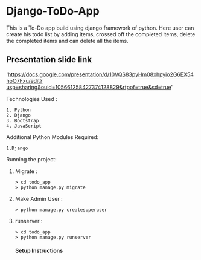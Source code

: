 # Django-ToDo-App
This is a To-Do app build using django framework of python. Here user can create his todo list by adding items, crossed off the completed items, delete the completed items and can delete all the items.

## Presentation slide link
'https://docs.google.com/presentation/d/10VQS83pyHm08xhpyio2G6EX54hoO7Fxu/edit?usp=sharing&ouid=105661258427374128829&rtpof=true&sd=true'

Technologies Used : 

    1. Python
    2. Django
    3. Bootstrap
    4. JavaScript
    
Additional Python Modules Required:

    1.Django
    
Running the project:

1. Migrate :

       > cd todo_app
       > python manage.py migrate
    
2. Make Admin User :

       > python manage.py createsuperuser
    
3. runserver :

       > cd todo_app 
       > python manage.py runserver

    #### Setup Instructions
   
